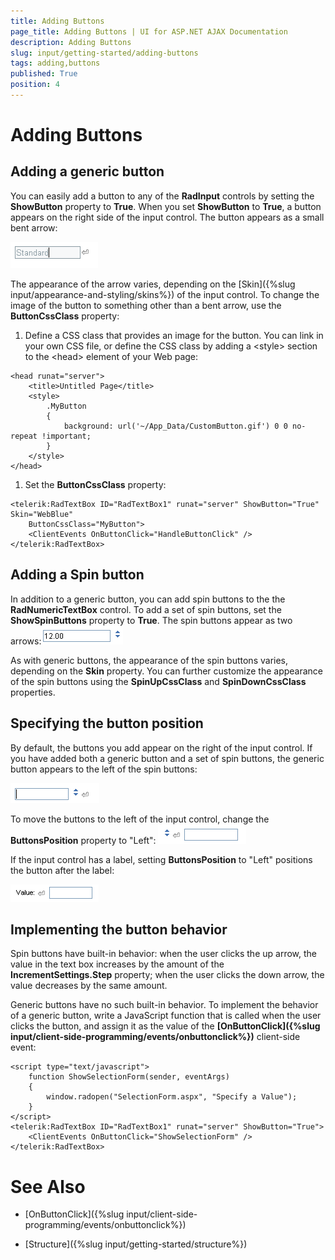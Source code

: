 ```yaml
---
title: Adding Buttons
page_title: Adding Buttons | UI for ASP.NET AJAX Documentation
description: Adding Buttons
slug: input/getting-started/adding-buttons
tags: adding,buttons
published: True
position: 4
---
```


# Adding Buttons



## Adding a generic button

You can easily add a button to any of the **RadInput** controls by setting the **ShowButton** property to **True**. When you set **ShowButton** to **True**, a button appears on the right side of the input control. The button appears as a small bent arrow:

![Show Button](images/ShowButton.png)

The appearance of the arrow varies, depending on the [Skin]({%slug input/appearance-and-styling/skins%}) of the input control. To change the image of the button to something other than a bent arrow, use the **ButtonCssClass** property:

1. Define a CSS class that provides an image for the button. You can link in your own CSS file, or define the CSS class by adding a \<style\> section to the \<head\> element of your Web page:

````ASPNET
<head runat="server">
	<title>Untitled Page</title>
	<style>
		.MyButton
		{
			background: url('~/App_Data/CustomButton.gif') 0 0 no-repeat !important;
		}
	</style>
</head>
````



1. Set the **ButtonCssClass** property:

````ASPNET
<telerik:RadTextBox ID="RadTextBox1" runat="server" ShowButton="True" Skin="WebBlue"
	ButtonCssClass="MyButton">
	<ClientEvents OnButtonClick="HandleButtonClick" />
</telerik:RadTextBox>
````



## Adding a Spin button

In addition to a generic button, you can add spin buttons to the the **RadNumericTextBox** control. To add a set of spin buttons, set the **ShowSpinButtons** property to **True**. The spin buttons appear as two arrows:![Spin Buttons](images/spinButtons.png)

As with generic buttons, the appearance of the spin buttons varies, depending on the **Skin** property. You can further customize the appearance of the spin buttons using the **SpinUpCssClass** and **SpinDownCssClass** properties.

## Specifying the button position

By default, the buttons you add appear on the right of the input control. If you have added both a generic button and a set of spin buttons, the generic button appears to the left of the spin buttons:

![Both Types of Buttons](images/BothTypesOfButtons.png)

To move the buttons to the left of the input control, change the **ButtonsPosition** property to "Left":
![Buttons Position](images/ButtonsPosition.png)

If the input control has a label, setting **ButtonsPosition** to "Left" positions the button after the label:

![Left Button with Label](images/LeftButtonWithLabel.png)

## Implementing the button behavior

Spin buttons have built-in behavior: when the user clicks the up arrow, the value in the text box increases by the amount of the **IncrementSettings.Step** property; when the user clicks the down arrow, the value decreases by the same amount.

Generic buttons have no such built-in behavior. To implement the behavior of a generic button, write a JavaScript function that is called when the user clicks the button, and assign it as the value of the **[OnButtonClick]({%slug input/client-side-programming/events/onbuttonclick%})** client-side event:

````ASPNET
<script type="text/javascript">
	function ShowSelectionForm(sender, eventArgs)
	{
		window.radopen("SelectionForm.aspx", "Specify a Value");
	}
</script>
<telerik:RadTextBox ID="RadTextBox1" runat="server" ShowButton="True">
	<ClientEvents OnButtonClick="ShowSelectionForm" />
</telerik:RadTextBox>
````



# See Also

 * [OnButtonClick]({%slug input/client-side-programming/events/onbuttonclick%})

 * [Structure]({%slug input/getting-started/structure%})
